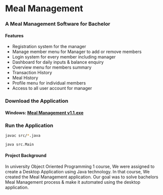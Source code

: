 # Meal Management

###  A Meal Management Software for Bachelor
#### Features
* Registration system for the manager
* Manage member menu for Manager to add or remove members
* Login system for every member including manager
* Dashboard for daily inputs & balance enquiry
* Overview menu for members summary
* Transaction History
* Meal History
* Profile menu for individual members
* Access to all user account for manager

### Download the Application
#### Windows: [Meal Management v1.1.exe]


### Run the Application
``` bash
javac src/*.java

java src.Main
```
[Meal Management v1.1.exe]: https://drive.google.com/file/d/1ctNgqNEPQA25RHuHgf9aWVWs4c9L--4-/view?usp=sharing

#### Project Background
In university Object Oriented Programming 1 course, We were assigned to create a Desktop Application using Java technology. In that course, We created the Meal Management application. Our goal was to solve bachelors Meal Management process & make it automated using the desktop application.